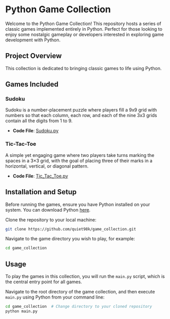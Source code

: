 # Python Game Collection

Welcome to the Python Game Collection! This repository hosts a series of classic games implemented entirely in Python. Perfect for those looking to enjoy some nostalgic gameplay or developers interested in exploring game development with Python.

## Project Overview

This collection is dedicated to bringing classic games to life using Python.

## Games Included

### Sudoku
Sudoku is a number-placement puzzle where players fill a 9x9 grid with numbers so that each column, each row, and each of the nine 3x3 grids contain all the digits from 1 to 9.
- **Code File**: [Sudoku.py](./Sudoku.py)

### Tic-Tac-Toe
A simple yet engaging game where two players take turns marking the spaces in a 3×3 grid, with the goal of placing three of their marks in a horizontal, vertical, or diagonal pattern.
- **Code File**: [Tic_Tac_Toe.py](./Tic_Tac_Toe.py)

## Installation and Setup

Before running the games, ensure you have Python installed on your system. You can download Python [here](https://www.python.org/downloads/).

Clone the repository to your local machine:
```bash
git clone https://github.com/quiet98k/game_collection.git
```
Navigate to the game directory you wish to play, for example:
```bash
cd game_collection
```
## Usage

To play the games in this collection, you will run the `main.py` script, which is the central entry point for all games.

Navigate to the root directory of the game collection, and then execute `main.py` using Python from your command line:

```bash
cd game_collection  # Change directory to your cloned repository
python main.py
```


